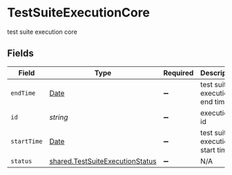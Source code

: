 # TestSuiteExecutionCore

test suite execution core


## Fields

| Field                                                                                         | Type                                                                                          | Required                                                                                      | Description                                                                                   | Example                                                                                       |
| --------------------------------------------------------------------------------------------- | --------------------------------------------------------------------------------------------- | --------------------------------------------------------------------------------------------- | --------------------------------------------------------------------------------------------- | --------------------------------------------------------------------------------------------- |
| `endTime`                                                                                     | [Date](https://developer.mozilla.org/en-US/docs/Web/JavaScript/Reference/Global_Objects/Date) | :heavy_minus_sign:                                                                            | test suite execution end time                                                                 |                                                                                               |
| `id`                                                                                          | *string*                                                                                      | :heavy_minus_sign:                                                                            | execution id                                                                                  | 62f395e004109209b50edfc4                                                                      |
| `startTime`                                                                                   | [Date](https://developer.mozilla.org/en-US/docs/Web/JavaScript/Reference/Global_Objects/Date) | :heavy_minus_sign:                                                                            | test suite execution start time                                                               |                                                                                               |
| `status`                                                                                      | [shared.TestSuiteExecutionStatus](../../models/shared/testsuiteexecutionstatus.md)            | :heavy_minus_sign:                                                                            | N/A                                                                                           |                                                                                               |